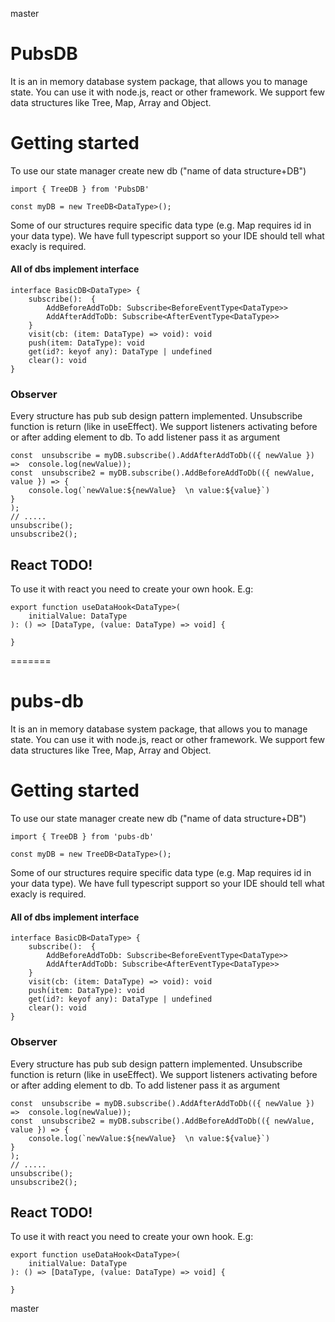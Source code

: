 master
# PubsDB

It is an in memory database system package, that allows you to manage state. You can use it with node.js, react or other framework. We support few data structures like Tree, Map, Array and Object.

# Getting started

To use our state manager create new db ("name of data structure+DB")

```
import { TreeDB } from 'PubsDB'

const myDB = new TreeDB<DataType>();
```

Some of our structures require specific data type (e.g. Map requires id in your data type). We have full typescript support so your IDE should tell what exacly is required.

#### All of dbs implement interface

```
interface BasicDB<DataType> {
	subscribe():  {
		AddBeforeAddToDb: Subscribe<BeforeEventType<DataType>>
		AddAfterAddToDb: Subscribe<AfterEventType<DataType>>
	}
	visit(cb: (item: DataType) => void): void
	push(item: DataType): void
	get(id?: keyof any): DataType | undefined
	clear(): void
}
```

### Observer

Every structure has pub sub design pattern implemented. Unsubscribe function is return (like in useEffect).
We support listeners activating before or after adding element to db. To add listener pass it as argument

```
const  unsubscribe = myDB.subscribe().AddAfterAddToDb(({ newValue }) =>  console.log(newValue));
const  unsubscribe2 = myDB.subscribe().AddBeforeAddToDb(({ newValue, value }) => {
	console.log(`newValue:${newValue}  \n value:${value}`)
}
);
// .....
unsubscribe();
unsubscribe2();
```

## React TODO!

To use it with react you need to create your own hook. E.g:

```
export function useDataHook<DataType>(
	initialValue: DataType
): () => [DataType, (value: DataType) => void] {

}
```
=======
# pubs-db

It is an in memory database system package, that allows you to manage state. You can use it with node.js, react or other framework. We support few data structures like Tree, Map, Array and Object.

# Getting started

To use our state manager create new db ("name of data structure+DB")

```
import { TreeDB } from 'pubs-db'

const myDB = new TreeDB<DataType>();
```

Some of our structures require specific data type (e.g. Map requires id in your data type). We have full typescript support so your IDE should tell what exacly is required.

#### All of dbs implement interface

```
interface BasicDB<DataType> {
	subscribe():  {
		AddBeforeAddToDb: Subscribe<BeforeEventType<DataType>>
		AddAfterAddToDb: Subscribe<AfterEventType<DataType>>
	}
	visit(cb: (item: DataType) => void): void
	push(item: DataType): void
	get(id?: keyof any): DataType | undefined
	clear(): void
}
```

### Observer

Every structure has pub sub design pattern implemented. Unsubscribe function is return (like in useEffect).
We support listeners activating before or after adding element to db. To add listener pass it as argument

```
const  unsubscribe = myDB.subscribe().AddAfterAddToDb(({ newValue }) =>  console.log(newValue));
const  unsubscribe2 = myDB.subscribe().AddBeforeAddToDb(({ newValue, value }) => {
	console.log(`newValue:${newValue}  \n value:${value}`)
}
);
// .....
unsubscribe();
unsubscribe2();
```

## React TODO!

To use it with react you need to create your own hook. E.g:

```
export function useDataHook<DataType>(
	initialValue: DataType
): () => [DataType, (value: DataType) => void] {

}
```
master

